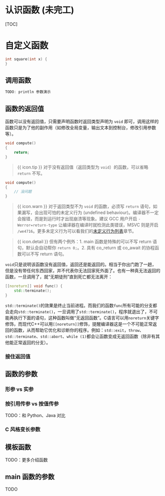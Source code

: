 # 认识函数 (未完工)

[TOC]

# 自定义函数

```cpp
int square(int x) {
}
```

## 调用函数

```cpp
TODO: println 参数演示
```

## 函数的返回值

函数可以没有返回值，只需要声明函数时返回类型声明为 `void` 即可，调用这样的函数只是为了他的副作用（如修改全局变量，输出文本到控制台，修改引用参数等）。

```cpp
void compute()
{
    return;
}
```

> {{ icon.tip }} 对于没有返回值（返回类型为 `void`）的函数，可以省略 `return` 不写。

```cpp
void compute()
{
    // 没问题
}
```

> {{ icon.warn }} 对于返回类型不为 `void` 的函数，必须写 `return` 语句，如果漏写，会出现可怕的未定义行为 (undefined behaviour)。编译器不一定会报错，而是到运行时才出现崩溃等现象。建议 GCC 用户开启 `-Werror=return-type` 让编译器在编译时就检测此类错误，MSVC 则是开启 `/we4716`。更多未定义行为可以看我们的[未定义行为列表](undef.md)章节。

> {{ icon.detail }} 但有两个例外：1. main 函数是特殊的可以不写 return 语句，默认会自动帮你 `return 0;`。2. 具有 co_return 或 co_await 的协程函数可以不写 return 语句。

`void`只是说明该函数没有返回值，返回还是能返回的。相当于你出门跑了一趟，但是没有带任何东西回家，并不代表你无法回家死外面了。也有一种真无法返回的函数，一旦调用了，就“无期徒刑”直到死亡都无法离开：

```cpp
[[noreturn]] void func() {
    std::terminate();
}
```

`std::terminate()`的效果是终止当前进程。而我们的函数`func`所有可能的分支都会走向`std::terminate()`，一旦调用了`std::terminate()`，程序就退出了，不可能再执行下面的语句，这种函数叫做“无返回函数”。C语言可以用`noreturn`关键字修饰，而现代C++可以用`[[noreturn]]`修饰，提醒编译器这是一个不可能正常返回的函数，从而帮助它优化和诊断你的程序。例如：`std::exit`，`throw`、`std::terminate`、`std::abort`、`while (1)`都会让函数变成无返回函数（除非有其他能正常返回的分支）。

### 接住返回值

## 函数的参数

### 形参 vs 实参

### 按引用传参 vs 按值传参

TODO：和 Python、Java 对比

### C 风格变长参数

## 模板函数

TODO：更多介绍函数

## main 函数的参数

TODO
